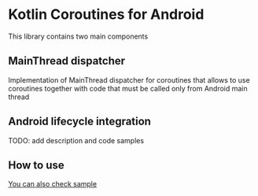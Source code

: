 # Kotlin Coroutines for Android

This library contains two main components 

## MainThread dispatcher
Implementation of MainThread dispatcher for coroutines 
that allows to use coroutines together with code 
that must be called only from Android main thread

## Android lifecycle integration
TODO: add description and code samples

## How to use


[You can also check sample](../sample/src/main/kotlin/ru/gildor/coroutines/android/sample/MainActivity.kt)
